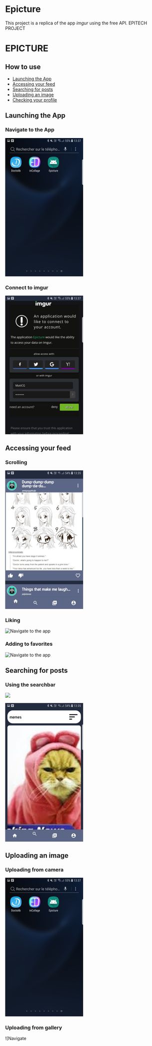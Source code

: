 # Epicture
This project is a replica of the app *imgur* using the free API.
EPITECH PROJECT
# EPICTURE

## How to use

- [Launching the App](#launching-the-app)
- [Accessing your feed](#Accessing-your-feed)
- [Searching for posts](#searching-for-posts)
- [Uploading an image](#uploading-an-image)
- [Checking your profile](#checking-your-profile)

## Launching the App

### Navigate to the App

[<img src="/howto/find_app.jpg" width="250"/>](/howto/find_app.jpg)

### Connect to imgur

[<img src="/howto/connect_imgur.jpg" width="250"/>](/howto/connect_imgur.jpg)

## Accessing your feed

### Scrolling

[<img src="/howto/my_feed.jpg" width="250"/>](/howto/my_feed.jpg)


### Liking

![Navigate to the app]()

### Adding to favorites

![Navigate to the app]()

## Searching for posts

### Using the searchbar

[<img src="/howto/empty_search.jpg" width="250"/>](/howto/empty_search.jpg)

[<img src="/howto/search_meme.jpg" width="250"/>](/howto/search_meme.jpg)

## Uploading an image

### Uploading from camera

[<img src="/howto/find_app.jpg" width="250"/>](/howto/find_app.jpg)

### Uploading from gallery

![Navigate 
